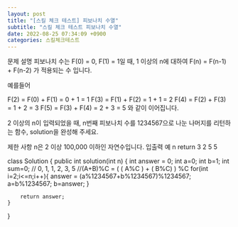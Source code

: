 ```yaml
---
layout: post
title: "[스킬 체크 테스트] 피보나치 수열"
subtitle: "스킬 체크 테스트 피보나치 수열"
date: 2022-08-25 07:34:09 +0900
categories: 스킬체크테스트
---
```

문제 설명
피보나치 수는 F(0) = 0, F(1) = 1일 때, 1 이상의 n에 대하여 F(n) = F(n-1) + F(n-2) 가 적용되는 수 입니다.

예를들어

F(2) = F(0) + F(1) = 0 + 1 = 1
F(3) = F(1) + F(2) = 1 + 1 = 2
F(4) = F(2) + F(3) = 1 + 2 = 3
F(5) = F(3) + F(4) = 2 + 3 = 5
와 같이 이어집니다.

2 이상의 n이 입력되었을 때, n번째 피보나치 수를 1234567으로 나눈 나머지를 리턴하는 함수, solution을 완성해 주세요.

제한 사항
n은 2 이상 100,000 이하인 자연수입니다.
입출력 예
n	return
3	2
5	5


class Solution {
    public int solution(int n) {
        int answer = 0;
        int a=0;
        int b=1;
        int sum=0;
        // 0, 1, 1, 2, 3, 5
        //(A+B)%C = ( ( A%C ) + ( B%C) ) %C
        for(int i=2;i<=n;i++){
            answer = (a%1234567+b%1234567)%1234567;
            a=b%1234567;
            b=answer;
        }
        
        
        return answer;
    }
}
